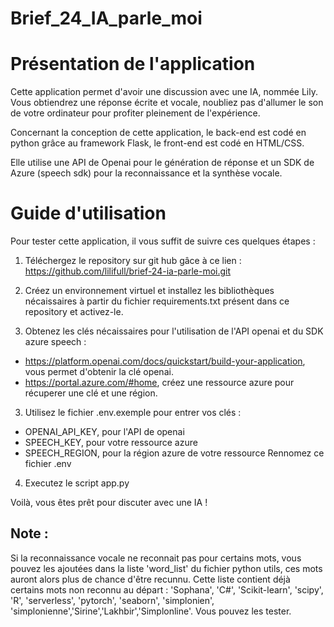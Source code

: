 # Brief_24_IA_parle_moi


# Présentation de l'application 

Cette application permet d'avoir une discussion avec une IA, nommée Lily.
Vous obtiendrez une réponse écrite et vocale, noubliez pas d'allumer le son de votre ordinateur pour profiter pleinement de l'expérience.

Concernant la conception de cette application, le back-end est codé en python grâce au framework Flask, le front-end est codé en HTML/CSS.

Elle utilise une API de Openai pour le génération de réponse et un SDK de Azure (speech sdk) pour la reconnaissance et la synthèse vocale.

# Guide d'utilisation 

Pour tester cette application, il vous suffit de suivre ces quelques étapes :

1) Téléchergez le repository sur git hub gâce à ce lien : https://github.com/lilifull/brief-24-ia-parle-moi.git

2) Créez un environnement virtuel et installez les bibliothèques nécaissaires à partir du fichier requirements.txt présent dans ce repository et activez-le.

4) Obtenez les clés nécaissaires pour l'utilisation de l'API openai et du SDK azure speech :
- https://platform.openai.com/docs/quickstart/build-your-application, vous permet d'obtenir la clé openai.
- https://portal.azure.com/#home, créez une ressource azure pour récuperer une clé et une région.

3) Utilisez le fichier .env.exemple pour entrer vos clés :
- OPENAI_API_KEY, pour l'API de openai 
- SPEECH_KEY, pour votre ressource azure
- SPEECH_REGION, pour la région azure de votre ressource
Rennomez ce fichier .env

4) Executez le script app.py

Voilà, vous êtes prêt pour discuter avec une IA !

## Note :

Si la reconnaissance vocale ne reconnait pas pour certains mots, vous pouvez les ajoutées dans la liste 'word_list' du fichier python utils, ces mots auront alors plus de chance d'être recunnu. 
Cette liste contient déjà certains mots non reconnu au départ : 'Sophana', 'C#', 'Scikit-learn', 'scipy', 'R', 'serverless', 'pytorch', 'seaborn', 'simplonien', 'simplonienne','Sirine','Lakhbir','Simplonline'.
Vous pouvez les tester.
